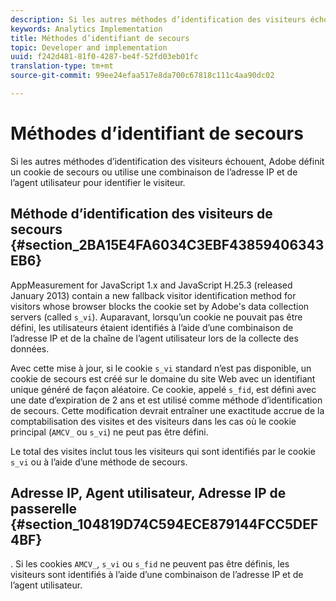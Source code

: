 ```yaml
---
description: Si les autres méthodes d’identification des visiteurs échouent, Adobe définit un cookie de secours ou utilise une combinaison de l’adresse IP et de l’agent utilisateur pour identifier le visiteur.
keywords: Analytics Implementation
title: Méthodes d’identifiant de secours
topic: Developer and implementation
uuid: f242d481-81f0-4287-be4f-52fd03eb01fc
translation-type: tm+mt
source-git-commit: 99ee24efaa517e8da700c67818c111c4aa90dc02

---
```



# Méthodes d’identifiant de secours

Si les autres méthodes d’identification des visiteurs échouent, Adobe définit un cookie de secours ou utilise une combinaison de l’adresse IP et de l’agent utilisateur pour identifier le visiteur.

## Méthode d’identification des visiteurs de secours {#section_2BA15E4FA6034C3EBF43859406343EB6}

AppMeasurement for JavaScript 1.x and JavaScript H.25.3 (released January 2013) contain a new fallback visitor identification method for visitors whose browser blocks the cookie set by Adobe's data collection servers (called `s_vi`). Auparavant, lorsqu’un cookie ne pouvait pas être défini, les utilisateurs étaient identifiés à l’aide d’une combinaison de l’adresse IP et de la chaîne de l’agent utilisateur lors de la collecte des données.

Avec cette mise à jour, si le cookie `s_vi` standard n’est pas disponible, un cookie de secours est créé sur le domaine du site Web avec un identifiant unique généré de façon aléatoire. Ce cookie, appelé `s_fid`, est défini avec une date d’expiration de 2 ans et est utilisé comme méthode d’identification de secours. Cette modification devrait entraîner une exactitude accrue de la comptabilisation des visites et des visiteurs dans les cas où le cookie principal (`AMCV_` ou `s_vi`) ne peut pas être défini.

Le total des visites inclut tous les visiteurs qui sont identifiés par le cookie `s_vi` ou à l’aide d’une méthode de secours.

## Adresse IP, Agent utilisateur, Adresse IP de passerelle {#section_104819D74C594ECE879144FCC5DEF4BF}

. Si les cookies `AMCV_`, `s_vi` ou `s_fid` ne peuvent pas être définis, les visiteurs sont identifiés à l’aide d’une combinaison de l’adresse IP et de l’agent utilisateur.
